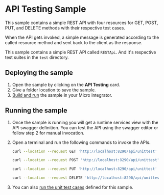 # API Testing Sample

This sample contains a simple REST API with four resources for GET, POST, PUT, and DELETE methods with their respective test cases.

When the API gets invoked, a simple message is generated according to the called resource method and sent back to the client as the response.

This sample contains a simple REST API called `RESTApi`. And it's respective test suites in the `test` directory.

## Deploying the sample

1.  Open the sample by clicking on the **API Testing** card.
2.  Give a folder location to save the sample.
3.  [Build and run]({{base_path}}/develop/deploy-artifacts#build-and-run) the sample in your Micro Integrator.

## Running the sample

1. Once the sample is running you will get a runtime services view with the API swagger definition. You can test the API using the swagger editor or follow step 2 for manual invocation.

2. Open a terminal and run the following commands to invoke the APIs.
    
    ```bash
    curl --location --request GET 'http://localhost:8290/api/unittest'
    ```

    ```bash
    curl --location --request POST 'http://localhost:8290/api/unittest'
    ```

    ```bash
    curl --location --request PUT 'http://localhost:8290/api/unittest'
    ```

    ```bash
    curl --location --request DELETE 'http://localhost:8290/api/unittest'
    ```

3. You can also [run the unit test cases]({{base_path}}/develop/creating-unit-test-suite/#run-unit-test-suite) defined for this sample.    
